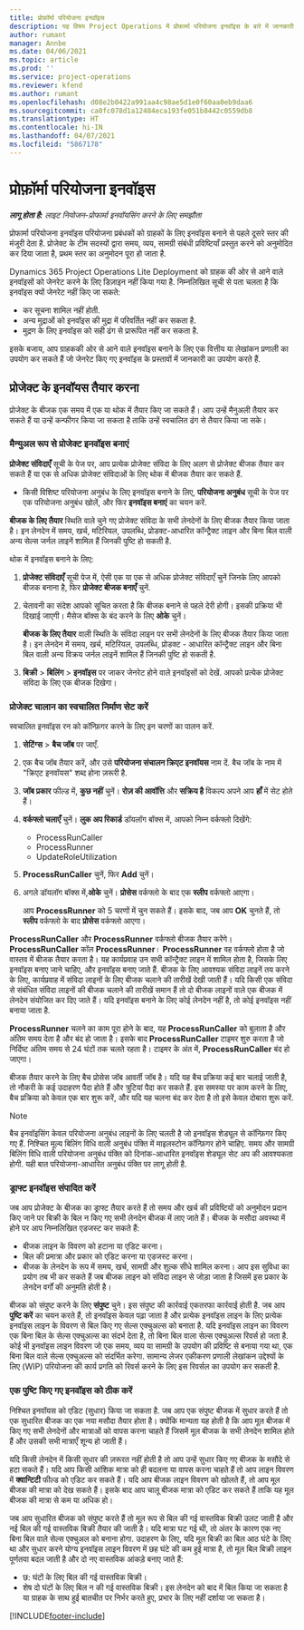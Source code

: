 ```yaml
---
title: प्रोफ़ॉर्मा परियोजना इनवॉइस
description: यह विषय Project Operations में प्रोफार्मा परियोजना इनवॉइस के बारे में जानकारी प्रदान करता है.
author: rumant
manager: Annbe
ms.date: 04/06/2021
ms.topic: article
ms.prod: ''
ms.service: project-operations
ms.reviewer: kfend
ms.author: rumant
ms.openlocfilehash: d08e2b0422a991aa4c98ae5d1e0f60aa0eb9daa6
ms.sourcegitcommit: ca0fc078d1a12484eca193fe051b8442c0559db8
ms.translationtype: HT
ms.contentlocale: hi-IN
ms.lasthandoff: 04/07/2021
ms.locfileid: "5867178"
---
```

# <a name="proforma-project-pnvoices"></a>प्रोफ़ॉर्मा परियोजना इनवॉइस

_**लागू होता है:** लाइट नियोजन-प्रोफार्मा इनवॉयसिंग करने के लिए समझौता_

प्रोफार्मा परियोजना इनवॉइस परियोजना प्रबंधकों को ग्राहकों के लिए इनवॉइस बनाने से पहले दूसरे स्तर की मंजूरी देता है. प्रोजेक्ट के टीम सदस्यों द्वारा समय, व्यय, सामग्री संबंधी प्रविष्टियाँ प्रस्तुत करने को अनुमोदित कर दिया जाता है, प्रथम स्तर का अनुमोदन पूरा हो जाता है.

Dynamics 365 Project Operations Lite Deployment को ग्राहक की ओर से आने वाले इनवॉइसों को जेनरेट करने के लिए डिज़ाइन नहीं किया गया है. निम्नलिखित सूची से पता चलता है कि इनवॉइस क्यों जेनरेट नहीं किए जा सकते:

- कर सूचना शामिल नहीं होती.
- अन्य मुद्राओं को इनवॉइस की मुद्रा में परिवर्तित नहीं कर सकता है.
- मुद्रण के लिए इनवॉइस को सही ढंग से प्रारूपित नहीं कर सकता है.

इसके बजाय, आप ग्राहककी ओर से आने वाले इनवॉइस बनाने के लिए एक वित्तीय या लेखांकन प्रणाली का उपयोग कर सकते हैं जो जेनरेट किए गए इनवॉइस के प्रस्तावों में जानकारी का उपयोग करते हैं.

## <a name="creating-project-invoices"></a>प्रोजेक्ट के इनवॉयस तैयार करना

प्रोजेक्ट के बीजक एक समय में एक या थोक में तैयार किए जा सकते हैं। आप उन्हें मैनुअली तैयार कर सकते हैं या उन्हें कन्फीगर किया जा सकता है ताकि उन्हें स्वचालित ढंग से तैयार किया जा सके।

### <a name="manually-create-project-invoices"></a>मैन्युअल रूप से प्रोजेक्ट इनवॉइस बनाएं 

**प्रोजेक्ट संविदाएँ** सूची के पेज पर, आप प्रत्येक प्रोजेक्ट संविदा के लिए अलग से प्रोजेक्ट बीजक तैयार कर सकते हैं या एक से अधिक प्रोजेक्ट संविदाओं के लिए थोक में बीजक तैयार कर सकते हैं.

   - किसी विशिष्ट परियोजना अनुबंध के लिए इनवॉइस बनाने के लिए, **परियोजना अनुबंध** सूची के पेज पर एक परियोजना अनुबंध खोलें, और फिर **इनवॉइस बनाएं** का चयन करें.

   **बीजक के लिए तैयार** स्थिति वाले चुने गए प्रोजेक्ट संविदा के सभी लेनदेनों के लिए बीजक तैयार किया जाता है। इन लेनदेन में समय, खर्च, मटिरियल, उपलब्धि, प्रोडक्ट-आधारित कॉन्ट्रैक्ट लाइन और बिना बिल वाली अन्य सेल्स जर्नल लाइनें शामिल हैं जिनकी पुष्टि हो सकती है.

थोक में इनवॉइस बनाने के लिए:

1. **प्रोजेक्ट संविदाएँ** सूची पेज में, ऐसी एक या एक से अधिक प्रोजेक्ट संविदाएँ चुनें जिनके लिए आपको बीजक बनाना है, फिर **प्रोजेक्ट बीजक बनाएँ** चुनें.
2. चेतावनी का संदेश आपको सूचित करता है कि बीजक बनाने से पहले देरी होगी। इसकी प्रक्रिया भी दिखाई जाएगी। मैसेज बॉक्स के बंद करने के लिए **ओके** चुनें।

   **बीजक के लिए तैयार** वाली स्थिति के संविदा लाइन पर सभी लेनदेनों के लिए बीजक तैयार किया जाता है। इन लेनदेन में समय, खर्च, मटिरियल, उपलब्धि, प्रोडक्ट - आधारित कॉन्ट्रैक्ट लाइन और बिना बिल वाली अन्य विक्रय जर्नल लाइनें शामिल हैं जिनकी पुष्टि हो सकती है.

3. **बिक्री** \> **बिलिंग** \> **इनवॉइस** पर जाकर जेनरेट होने वाले इनवॉइसों को देखें. आपको प्रत्येक प्रोजेक्ट संविदा के लिए एक बीजक दिखेगा।

### <a name="set-up-automated-creation-of-project-invoices"></a>प्रोजेक्ट चालान का स्वचालित निर्माण सेट करें 

स्वचालित इनवॉइस रन को कॉन्फ़िगर करने के लिए इन चरणों का पालन करें.

1. **सेटिंग्स** \> **बैच जॉब** पर जाएँ.
2. एक बैच जॉब तैयार करें, और उसे **परियोजना संचालन क्रिएट इनवॉयस** नाम दें. बैच जॉब के नाम में "क्रिएट इनवॉयस" शब्द होना ज़रूरी है.
3. **जॉब प्रकार** फील्ड में, **कुछ नहीं** चुनें। **रोज़ की आवॉत्ति** और **सक्रिय है** विकल्प अपने आप **हाँ** में सेट होते हैं।
4. **वर्कफ्लो चलाएँ** चुनें। **लुक अप रिकार्ड** डॉयलॉग बॉक्स में, आपको निम्न वर्कफ्लो दिखेंगे:

    - ProcessRunCaller
    - ProcessRunner
    - UpdateRoleUtilization

5. **ProcessRunCaller** चुनें, फिर **Add** चुनें।
6. अगले डॉयलॉग बॉक्स में,**ओके** चुनें। **प्रोसेस** वर्कफ्लो के बाद एक **स्लीप** वर्कफ्लो आएगा।

    आप **ProcessRunner** को 5 चरणों में चुन सकते हैं। इसके बाद, जब आप **OK** चुनते हैं, तो **स्लीप** वर्कफ्लो के बाद **प्रोसेस** वर्कफ्लो आएगा।

**ProcessRunCaller** और **ProcessRunner** वर्कफ्लो बीजक तैयार करेंगे। **ProcessRunCaller** कॉल **ProcessRunner**। **ProcessRunner** वह वर्कफ्लो होता है जो वास्तव में बीजक तैयार करता है। यह कार्यप्रवाह उन सभी कॉन्ट्रैक्ट लाइन में शामिल होता है, जिसके लिए इनवॉइस बनाए जाने चाहिए, और इनवॉइस बनाए जाते हैं. बीजक के लिए आवश्यक संविदा लाइनें तय करने के लिए, कार्यप्रवाह में संविदा लाइनों के लिए बीजक चलाने की तारीखें देखी जाती हैं। यदि किसी एक संविदा से संबंधित संविदा लाइनों की बीजक चलाने की तारीखें समान हैं तो दो बीजक लाइनों वाले एक बीजक में लेनदेन संयोजित कर दिए जाते हैं। यदि इनवॉइस बनाने के लिए कोई लेनदेन नहीं है, तो कोई इनवॉइस नहीं बनाया जाता है.

**ProcessRunner** चलने का काम पूरा होने के बाद, यह **ProcessRunCaller** को बुलाता है और अंतिम समय देता है और बंद हो जाता है। इसके बाद **ProcessRunCaller** टाइमर शुरु करता है जो निर्दिष्ट अंतिम समय से 24 घंटों तक चलते रहता है। टाइमर के अंत में, **ProcessRunCaller** बंद हो जाएगा।

बीजक तैयार करने के लिए बैच प्रोसेस जॉब आवर्ती जॉब है। यदि यह बैच प्रक्रिया कई बार चलाई जाती है, तो नौकरी के कई उदाहरण पैदा होते हैं और त्रुटियां पैदा कर सकते हैं. इस समस्या पर काम करने के लिए, बैच प्रक्रिया को केवल एक बार शुरू करें, और यदि यह चलना बंद कर देता है तो इसे केवल दोबारा शुरू करें.

> [!NOTE]
> बैच इनवॉइसिंग केवल परियोजना अनुबंध लाइनों के लिए चलती है जो इनवॉइस शेड्यूल से कॉन्फ़िगर किए गए हैं. निश्चित मूल्य बिलिंग विधि वाली अनुबंध पंक्ति में माइलस्टोन कॉन्फ़िगर होने चाहिए. समय और सामग्री बिलिंग विधि वाली परियोजना अनुबंध पंक्ति को दिनांक-आधारित इनवॉइस शेड्यूल सेट अप की आवश्यकता होगी. यही बात परियोजना-आधारित अनुबंध पंक्ति पर लागू होती है.      
 
### <a name="edit-a-draft-invoice"></a>ड्राफ्ट इनवॉइस संपादित करें

जब आप प्रोजेक्ट के बीजक का ड्राफ्ट तैयार करते हैं तो समय और खर्च की प्रविष्टियों को अनुमोदन प्रदान किए जाने पर बिक्री के बिल न किए गए सभी लेनदेन बीजक में लाए जाते हैं। बीजक के मसौदा अवस्था में होने पर आप निम्नलिखित एडजस्ट कर सकते हैं:

- बीजक लाइन के विवरण को हटाना या एडिट करना।
- बिल की प्रमात्रा और प्रकार को एडिट करना या एडजस्ट करना।
- बीजक के लेनदेन के रूप में समय, खर्च, सामग्री और शुल्क सीधे शामिल करना। आप इस सुविधा का प्रयोग तब भी कर सकते हैं जब बीजक लाइन को संविदा लाइन से जोड़ा जाता है जिसमें इस प्रकार के लेनदेन वर्गों की अनुमति होती है।

बीजक को संपुष्ट करने के लिए **संपुष्ट** चुने। इस संपुष्ट की कार्रवाई एकतरफा कार्रवाई होती है. जब आप **पुष्टि करें** का चयन करते हैं, तो इनवॉइस केवल पढ़ा जाता है और प्रत्येक इनवॉइस लाइन के लिए प्रत्येक इनवॉइस लाइन के विवरण से बिल किए गए सेल्स एक्चुअल्स को बनाता है. यदि इनवॉइस लाइन का विवरण एक बिना बिल के सेल्स एक्चुअल्स का संदर्भ देता है, तो बिना बिल वाला सेल्स एक्चुअल्स रिवर्स हो जता है. कोई भी इनवॉइस लाइन विवरण जो एक समय, व्यय या सामग्री के उपयोग की प्रविष्टि से बनाया गया था, एक बिना बिल वाले सेल्स एक्चुअल्स को संदर्भित करेगा. सामान्य लेजर एकीकरण प्रणाली लेखांकन उद्देश्यों के लिए (WIP) परियोजना की कार्य प्रगति को रिवर्स करने के लिए इस रिवर्सल का उपयोग कर सकती है.

### <a name="correct-a-confirmed-invoice"></a>एक पुष्टि किए गए इनवॉइस को ठीक करें

निश्चित इनवॉयस को एडिट (सुधार) किया जा सकता है. जब आप एक संपुष्ट बीजक में सुधार करते हैं तो एक सुधारित बीजक का एक नया मसौदा तैयार होता है। क्योंकि मान्यता यह होती है कि आप मूल बीजक में किए गए सभी लेनदेनों और मात्राओं को वापस करना चाहते हैं जिसमें मूल बीजक के सभी लेनदेन शामिल होते हैं और उसकी सभी मात्राएँ शून्य हो जाती हैं।

यदि किसी लेनदेन में किसी सुधार की ज़रूरत नहीं होती है तो आप उन्हें सुधार किए गए बीजक के मसौदे से हटा सकते हैं। यदि आप किसी आंशिक मात्रा को ही बदलना या वापस करना चाहते हैं तो आप लाइन विवरण में **क्वान्टिटी** फील्ड को एडिट कर सकते हैं। यदि आप बीजक लाइन विवरण को खोलते हैं, तो आप मूल बीजक की मात्रा को देख सकते हैं। इसके बाद आप चालू बीजक मात्रा को एडिट कर सकते हैं ताकि यह मूल बीजक की मात्रा से कम या अधिक हो।

जब आप सुधारित बीजक को संपुष्ट करते हैं तो मूल रूप से बिल की गई वास्तविक बिक्री उलट जाती है और नई बिल की गई वास्तविक बिक्री तैयार की जाती है। यदि मात्रा घट गई थी, तो अंतर के कारण एक नए बिना बिल वाले सेल्स एक्चुअल को बनाना होगा. उदाहरण के लिए, यदि मूल बिक्री का बिल आठ घंटे के लिए था और सुधार करने योग्य इनवॉइस लाइन विवरण में छह घंटे की कम हुई मात्रा है, तो मूल बिल बिक्री लाइन पूर्णतया बदल जाती है और दो नए वास्तविक आंकड़े बनाए जाते हैं:

- छ: घंटों के लिए बिल की गई वास्तविक बिक्री।
- शेष दो घंटों के लिए बिल न की गई वास्तविक बिक्री। इस लेनदेन को बाद में बिल किया जा सकता है या ग्राहक के साथ हुई बातचीत पर निर्भर करते हुए, प्रभार के लिए नहीं दर्शाया जा सकता है।



[!INCLUDE[footer-include](../../includes/footer-banner.md)]
